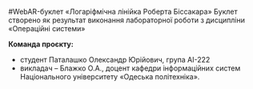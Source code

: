 #WebAR-буклет «Логаріфмічна лінійка Роберта Біссакара»
Буклет створено як результат виконання лабораторної роботи з дисципліни
«Операційні системи»

**Команда проєкту:**
- студент Паталашко Олександр Юрійович, група АІ-222
- викладач – Блажко О.А., доцент кафедри інформаційних систем Національного університету «Одеська політехніка».
